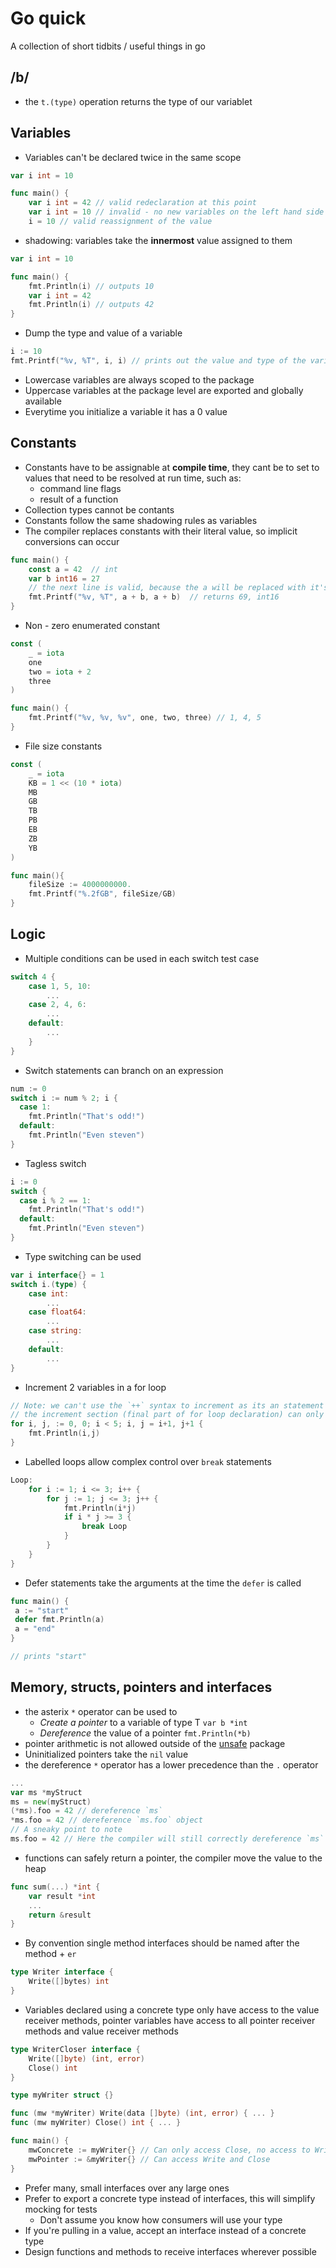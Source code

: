 # Go quick

A collection of short tidbits / useful things in go

## /b/

* the `t.(type)` operation returns the type of our variablet
## Variables

* Variables can't be declared twice in the same scope

```go
var i int = 10	

func main() {
	var i int = 42 // valid redeclaration at this point
	var i int = 10 // invalid - no new variables on the left hand side
	i = 10 // valid reassignment of the value
```

* shadowing: variables take the **innermost** value assigned to them

```go
var i int = 10

func main() {
	fmt.Println(i) // outputs 10
	var i int = 42 
	fmt.Println(i) // outputs 42
}
```

* Dump the type and value of a variable

```go
i := 10
fmt.Printf("%v, %T", i, i) // prints out the value and type of the variable
```

* Lowercase variables are always scoped to the package
* Uppercase variables at the package level are exported and globally available
* Everytime you initialize a variable it has a 0 value

## Constants

* Constants have to be assignable at **compile time**, they cant be to set to values that need to be resolved at run time, such as:
	- command line flags
	- result of a function
* Collection types cannot be contants
* Constants follow the same shadowing rules as variables
* The compiler replaces constants with their literal value, so implicit conversions can occur

```go
func main() {
	const a = 42  // int
	var b int16 = 27
	// the next line is valid, because the a will be replaced with it's literal value 42
	fmt.Printf("%v, %T", a + b, a + b)  // returns 69, int16
}
```

* Non - zero enumerated constant

```go
const (
	_ = iota
	one
	two = iota + 2
	three
)

func main() {
	fmt.Printf("%v, %v, %v", one, two, three) // 1, 4, 5
}

```

* File size constants

```go
const (
	_ = iota
	KB = 1 << (10 * iota)
	MB
	GB
	TB
	PB
	EB
	ZB
	YB
)

func main(){
	fileSize := 4000000000.
	fmt.Printf("%.2fGB", fileSize/GB)
}
```


## Logic

* Multiple conditions can be used in each switch test case

```go
switch 4 {
	case 1, 5, 10:
		...
	case 2, 4, 6:
		...
	default: 
		...
	}
}
```

* Switch statements can branch on an expression

```go
num := 0
switch i := num % 2; i {
  case 1: 
    fmt.Println("That's odd!")
  default:
    fmt.Println("Even steven")    
}
```

* Tagless switch

```go
i := 0
switch {
  case i % 2 == 1: 
    fmt.Println("That's odd!")
  default:
    fmt.Println("Even steven")    
}
```

* Type switching can be used

```go
var i interface{} = 1
switch i.(type) {
	case int:
		...
	case float64:
		...
	case string:
		...
	default:
		...
}
```

* Increment 2 variables in a for loop

```go
// Note: we can't use the `++` syntax to increment as its an statement
// the increment section (final part of for loop declaration) can only take a single statement, not multiple statements
for i, j, := 0, 0; i < 5; i, j = i+1, j+1 {
	fmt.Println(i,j)
}
```

* Labelled loops allow complex control over `break` statements
```go
Loop:
	for i := 1; i <= 3; i++ {
		for j := 1; j <= 3; j++ {
			fmt.Println(i*j)
			if i * j >= 3 {
				break Loop
			}
		} 
	}
}
```

* Defer statements take the arguments at the time the `defer` is called

```go
func main() {
 a := "start"
 defer fmt.Println(a)
 a = "end"
}

// prints "start"
```

## Memory, structs, pointers and interfaces
* the asterix `*` operator can be used to
	- _Create a pointer_ to a variable of type T `var b *int`
	- _Dereference_ the value of a pointer `fmt.Println(*b)`
* pointer arithmetic is not allowed outside of the [unsafe](https://pkg.go.dev/unsafe) package
* Uninitialized pointers take the `nil` value
* the dereference `*` operator has a lower precedence than the `.` operator

```go
...
var ms *myStruct
ms = new(myStruct)
(*ms).foo = 42 // dereference `ms`
*ms.foo = 42 // dereference `ms.foo` object
// A sneaky point to note
ms.foo = 42 // Here the compiler will still correctly dereference `ms`
```

* functions can safely return a pointer, the compiler move the value to the heap

```go
func sum(...) *int {
	var result *int
	...
	return &result
}
```

* By convention single method interfaces should be named after the method + `er`

```go
type Writer interface {
	Write([]bytes) int
}
```

* Variables declared using a concrete type only have access to the value receiver methods, pointer variables have access to all pointer receiver methods and value receiver methods

```go
type WriterCloser interface {
	Write([]byte) (int, error)
	Close() int
}

type myWriter struct {}

func (mw *myWriter) Write(data []byte) (int, error) { ... }
func (mw myWriter) Close() int { ... }

func main() {
	mwConcrete := myWriter{} // Can only access Close, no access to Write
	mwPointer := &myWriter{} // Can access Write and Close
}
```

* Prefer many, small interfaces over any large ones
* Prefer to export a concrete type instead of interfaces, this will simplify mocking for tests
	* Don't assume you know how consumers will use your type
* If you're pulling in a value, accept an interface instead of a concrete type
* Design functions and methods to receive interfaces wherever possible
